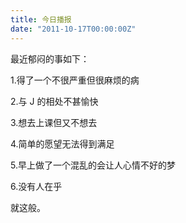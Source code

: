 ```yaml
---
title: 今日播报
date: "2011-10-17T00:00:00Z"
---
```


最近郁闷的事如下：

1.得了一个不很严重但很麻烦的病

2.与 J 的相处不甚愉快

3.想去上课但又不想去

4.简单的愿望无法得到满足

5.早上做了一个混乱的会让人心情不好的梦

6.没有人在乎

就这般。
